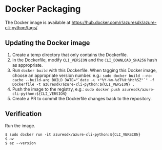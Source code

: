 Docker Packaging
================

The Docker image is available at https://hub.docker.com/r/azuresdk/azure-cli-python/tags/.

Updating the Docker image
-------------------------
1. Create a temp directory that only contains the Dockerfile.
2. In the Dockerfile, modify `CLI_VERSION` and the `CLI_DOWNLOAD_SHA256` hash as appropriate.
3. Run `docker build` with this Dockerfile.
    When tagging this Docker image, choose an appropriate version number.
      e.g.: ``sudo docker build --no-cache --build-arg BUILD_DATE="`date -u +"%Y-%m-%dT%H:%M:%SZ"`" -f Dockerfile -t azuresdk/azure-cli-python:${CLI_VERSION} .``
4. Push the image to the registry,
      e.g.: `sudo docker push azuresdk/azure-cli-python:${CLI_VERSION}`
5. Create a PR to commit the Dockerfile changes back to the repository.


Verification
------------

Run the image.

```
$ sudo docker run -it azuresdk/azure-cli-python:${CLI_VERSION}
$ az
$ az --version
```